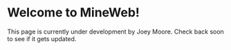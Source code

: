 # Welcome to MineWeb!
This page is currently under development by Joey Moore. Check back soon to see if it gets updated.
